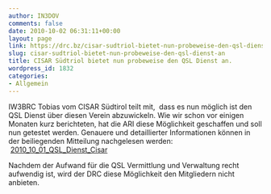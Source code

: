 ```yaml
---
author: IN3DOV
comments: false
date: 2010-10-02 06:31:11+00:00
layout: page
link: https://drc.bz/cisar-sudtriol-bietet-nun-probeweise-den-qsl-dienst-an/
slug: cisar-sudtriol-bietet-nun-probeweise-den-qsl-dienst-an
title: CISAR Südtriol bietet nun probeweise den QSL Dienst an.
wordpress_id: 1832
categories:
- Allgemein
---
```


IW3BRC Tobias vom CISAR Südtirol teilt mit,  dass es nun möglich ist den QSL Dienst über diesen Verein abzuwickeln. Wie wir schon vor einigen Monaten kurz berichteten, hat die ARI diese Möglichkeit geschaffen und soll nun getestet werden. Genauere und detaillierter Informationen können in der beiliegenden Mitteilung nachgelesen werden:  [2010_10_01_QSL_Dienst_Cisar](https://drc.bz/wp-content/uploads/2010/10/2010_10_01_QSL_Dienst_Cisar1.pdf)

Nachdem der Aufwand für die QSL Vermittlung und Verwaltung recht aufwendig ist, wird der DRC diese Möglichkeit den Mitgliedern nicht anbieten.
